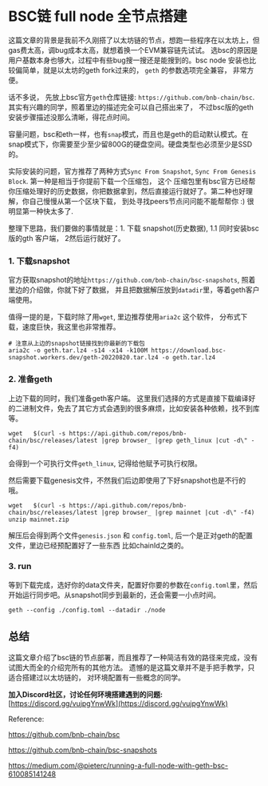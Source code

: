 # BSC链 full node 全节点搭建

这篇文章的背景是我前不久刚搭了以太坊链的节点，想跑一些程序在以太坊上，但gas费太高，调bug成本太高，就想着换一个EVM兼容链先试试。
选bsc的原因是用户基数本身也够大，过程中有些bug搜一搜还是能搜到的。bsc node 安装也比较偏简单，就是以太坊的geth fork过来的，
`geth` 的参数选项完全兼容， 非常方便。

话不多说， 先放上bsc官方`geth`仓库链接: `https://github.com/bnb-chain/bsc`. 其实有兴趣的同学，照着里边的描述完全可以自己搭出来了， 不过bsc版的geth安装步骤描述没那么清晰，得花点时间。

容量问题，bsc和eth一样，也有`snap`模式，而且也是geth的启动默认模式。在snap模式下，你需要至少至少留800G的硬盘空间。硬盘类型也必须至少是SSD的。

实际安装的问题，官方推荐了两种方式`Sync From Snapshot`, `Sync From Genesis Block`. 第一种是相当于你提前下载一个压缩包， 这个
压缩包里有bsc官方已经帮你压缩处理好的历史数据，你把数据拿到，然后直接运行就好了。第二种也好理解，你自己慢慢从第一个区块下载，
到处寻找peers节点问问能不能帮帮你 :) 很明显第一种快太多了.

整理下思路，我们要做的事情就是：1. 下载 snapshot(历史数据), 1.1 同时安装bsc版的gth 客户端， 2然后运行就好了。

### 1. 下载snapshot

官方获取snapshot的地址`https://github.com/bnb-chain/bsc-snapshots`, 照着里边的介绍做，你就下好了数据，
并且把数据解压放到`datadir`里，等着geth客户端使用。

值得一提的是，下载时除了用`wget`, 里边推荐使用`aria2c` 这个软件， 分布式下载，速度巨快，我这里也非常推荐。
```shell
# 注意从上边的snapshot链接找到你最新的下载包
aria2c -o geth.tar.lz4 -s14 -x14 -k100M https://download.bsc-snapshot.workers.dev/geth-20220820.tar.lz4 -o geth.tar.lz4
```

### 2. 准备geth

上边下载的同时，我们准备geth客户端。
这里我们选择的方式是直接下载编译好的二进制文件，免去了其它方式会遇到的很多麻烦，比如安装各种依赖，找不到库等。
```shell
wget   $(curl -s https://api.github.com/repos/bnb-chain/bsc/releases/latest |grep browser_ |grep geth_linux |cut -d\" -f4)
```
会得到一个可执行文件`geth_linux`, 记得给他赋予可执行权限。

然后需要下载genesis文件，不然我们后边即使用了下好snapshot也是不行的哦。
```shell
wget   $(curl -s https://api.github.com/repos/bnb-chain/bsc/releases/latest |grep browser_ |grep mainnet |cut -d\" -f4)
unzip mainnet.zip
```
解压后会得到两个文件`genesis.json` 和 `config.toml`, 后一个是正对geth的配置文件，里边已经预配置好了一些东西
比如chainId之类的。

### 3. run

等到下载完成，选好你的data文件夹，配置好你要的参数在`config.toml`里，然后开始运行同步吧。从snapshot同步到最新的，还会需要一小点时间。
```
geth --config ./config.toml --datadir ./node
```

## 总结

这篇文章介绍了bsc链的节点部署，而且推荐了一种简洁有效的路径来完成，没有试图大而全的介绍完所有的其他方法。 遗憾的是这篇文章并不是手把手教学，只适合搭建过以太坊链的，
对环境配置有一些概念的同学。

**加入Discord社区，讨论任何环境搭建遇到的问题:** [https://discord.gg/vujpgYnwWk](https://discord.gg/vujpgYnwWk)

Reference:

https://github.com/bnb-chain/bsc

https://github.com/bnb-chain/bsc-snapshots

https://medium.com/@pieterc/running-a-full-node-with-geth-bsc-610085141248